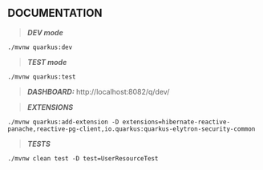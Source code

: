 ## DOCUMENTATION

> **_DEV mode_**
```shell script
./mvnw quarkus:dev
```
> **_TEST mode_**
```shell script
./mvnw quarkus:test
```
> **_DASHBOARD:_** http://localhost:8082/q/dev/

> **_EXTENSIONS_**
```shell script
./mvnw quarkus:add-extension -D extensions=hibernate-reactive-panache,reactive-pg-client,io.quarkus:quarkus-elytron-security-common
```

> **_TESTS_**
```shell script
./mvnw clean test -D test=UserResourceTest
```
